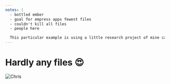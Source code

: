 ```yaml
---
notes: |
  - bottled ember
  - goal for empress apps fewest files
  - couldn't kill all files
  - people here

  This particular example is using a little research project of mine called bottled-ember. The goal is to make it possible to run my empress apps with as few ember-specific files in the repo as possible. I haven’t been able to kill all the files, apparenetly tests/dummy/config/environment can’t be passed in the tests tree to ember-cli but I know there are at least 3 people at this conference that could help me fix the last few issues with it :joy:
---
```


# Hardly any files 😍

![Chris](/images/hardly-any-files.webp)
